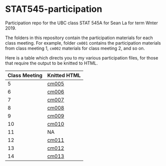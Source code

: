 # STAT545-participation
Participation repo for the UBC class STAT 545A for Sean La for term Wnter 2019.

The folders in this repository contain the participation materials for each class meeting.
For example, folder `cm001` contains the participation materials from class meeting 1, `cm002` materials for class meeting 2, and so on. 

Here is a table which directs you to my various participation files, for those that require the output to be knitted to HTML.

| Class Meeting | Knitted HTML |
| ------------- | ------------ |
| 5             | [cm005](realseanla.github.io/STAT545-participation/cm005/cm005-exercise.html) |
| 6             | [cm006](realseanla.github.io/STAT545-participation/cm006/cm006-exercise.html) |
| 7             | [cm007](realseanla.github.io/STAT545-participation/cm007/cm007-exercise.html) |
| 8             | [cm008](realseanla.github.io/STAT545-participation/cm008/cm008-exercise.html) |
| 9             | [cm009](realseanla.github.io/STAT545-participation/cm009/cm009-exercise.html) |
| 10            | [cm010](realseanla.github.io/STAT545-participation/cm010/cm010-exercise.html) |
| 11            | NA           | 
| 12            | [cm011](realseanla.github.io/STAT545-participation/cm012/cm012-exercise.html) |
| 13            | [cm012](realseanla.github.io/STAT545-participation/cm013/cm013-exercise.html) |
| 14            | [cm013](realseanla.github.io/STAT545-participation/cm014/cm014-exercise.html) | 
